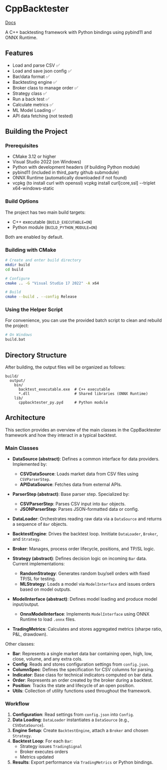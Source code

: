 # CppBacktester

[Docs][reference]

[reference]: https://eterran.github.io/cpp/

A C++ backtesting framework with Python bindings using pybind11 and ONNX Runtime.

## Features

- Load and parse CSV           ✅
- Load and save json config    ✅
- Bar/data format              ✅
- Backtesting engine           ✅
- Broker class to manage order ✅
- Strategy class               ✅
- Run a back test              ✅
- Calculate metrics            ✅
- ML Model Loading             ✅
- API data fetching (not tested)


## Building the Project

### Prerequisites

- CMake 3.12 or higher
- Visual Studio 2022 (on Windows)
- Python with development headers (if building Python module)
- pybind11 (included in third_party github submodule)
- ONNX Runtime (automatically downloaded if not found)
- vcpkg (to install curl with openssl)
  vcpkg install curl[core,ssl] --triplet x64-windows-static 

### Build Options

The project has two main build targets:
- C++ executable (`BUILD_EXECUTABLE=ON`)
- Python module (`BUILD_PYTHON_MODULE=ON`)

Both are enabled by default.

### Building with CMake

```bash
# Create and enter build directory
mkdir build
cd build

# Configure
cmake .. -G "Visual Studio 17 2022" -A x64

# Build
cmake --build . --config Release
```

### Using the Helper Script

For convenience, you can use the provided batch script to clean and rebuild the project:

```bash
# On Windows
build.bat
```

## Directory Structure

After building, the output files will be organized as follows:

```
build/
  output/
    bin/
      backtest_executable.exe  # C++ executable
      *.dll                    # Shared libraries (ONNX Runtime)
    lib/
      cppbacktester_py.pyd     # Python module
```

## Architecture

This section provides an overview of the main classes in the CppBacktester framework and how they interact in a typical backtest.

### Main Classes

- **DataSource (abstract)**: Defines a common interface for data providers. Implemented by:
  - **CSVDataSource**: Loads market data from CSV files using `CSVParserStep`.
  - **APIDataSource**: Fetches data from external APIs.

- **ParserStep (abstract)**: Base parser step. Specialized by:
  - **CSVParserStep**: Parses CSV input into `Bar` objects.
  - **JSONParserStep**: Parses JSON-formatted data or config.

- **DataLoader**: Orchestrates reading raw data via a `DataSource` and returns a sequence of `Bar` objects.

- **BacktestEngine**: Drives the backtest loop. Innitiate `DataLoader`, `Broker`, and `Strategy`.

- **Broker**: Manages, process order lifecycle, positions, and TP/SL logic.

- **Strategy (abstract)**: Defines decision logic on incoming `Bar` data. Current implementations:
  - **RandomStrategy**: Generates random buy/sell orders with fixed TP/SL for testing.
  - **MLStrategy**: Loads a model via `ModelInterface` and issues orders based on model outputs.

- **ModelInterface (abstract)**: Defines model loading and produce model input/output.
  - **OnnxModelInterface**: Implements `ModelInterface` using ONNX Runtime to load `.onnx` files.

- **TradingMetrics**: Calculates and stores aggregated metrics (sharpe ratio, P&L, drawdown).

Other classes:
- **Bar**: Represents a single market data bar containing open, high, low, close, volume, and any extra cols.
- **Config**: Reads and stores configuration settings from `config.json`.
- **ColumnSpec**: Defines the specification for CSV columns for parsing.
- **Indicator**: Base class for technical indicators computed on bar data.
- **Order**: Represents an order created by the broker during a backtest.
- **Position**: Tracks the state and lifecycle of an open position.
- **Utils**: Collection of utility functions used throughout the framework.

### Workflow

1. **Configuration**: Read settings from `config.json` into `Config`.
2. **Data Loading**: `DataLoader` instantiates a `DataSource` (e.g., `CSVDataSource`).
3. **Engine Setup**: Create `BacktestEngine`, attach a `Broker` and chosen `Strategy`.
4. **Backtest Loop**: For each `Bar`:
   - Strategy issues `TradingSignal`
   - Broker executes orders
   - Metrics updated
5. **Results**: Export performance via `TradingMetrics` or Python bindings.

```

